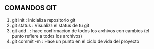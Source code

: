 ## COMANDOS GIT
1. git init : Inicializa repositorio git
2. git status : Visualiza el status de tu git
3. git add . : hace confirmacion de todos los archivos con cambios (el punto refiere a todos los archivos)
4. git commit -m : Hace un punto en el ciclo de vida del proyecto